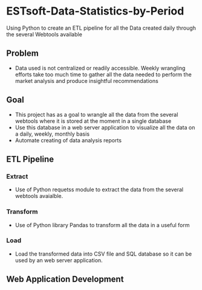 # ESTsoft-Data-Statistics-by-Period
Using Python to create an ETL pipeline for all the Data created daily through the several Webtools available

## Problem
- Data used is not centralized or readily accessible. Weekly wrangling efforts take too much time to gather all the data needed to perform the market analysis and produce insightful recommendations
## Goal
- This project has as a goal to wrangle all the data from the several webtools where it is stored at the moment in a single database 
- Use this database in a web server application to visualize all the data on a  daily, weekly, monthly basis
- Automate creating of data analysis reports

## ETL Pipeline
### Extract
- Use of Python requetss module to extract the data from the several webtools avaialble.

### Transform
- Use of Python library Pandas to transform all the data in a useful form

### Load
- Load the transformed data into CSV file and SQL database so it can be used by an web server application. 

## Web Application Development
